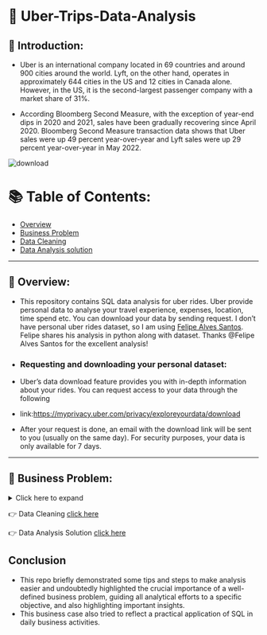 # :oncoming_taxi: Uber-Trips-Data-Analysis

## :mag_right: Introduction: 
- Uber is an international company located in 69 countries and around 900 cities around the world. Lyft, on the other hand, operates in approximately 644 cities in the US and 12 cities in Canada alone. However, in the US, it is the second-largest passenger company with a market share of 31%.

- According Bloomberg Second Measure, with the exception of year-end dips in 2020 and 2021, sales have been gradually recovering since April 2020. Bloomberg Second Measure transaction data shows that Uber sales were up 49 percent year-over-year and Lyft sales were up 29 percent year-over-year in May 2022.

![download](https://user-images.githubusercontent.com/112051343/191553904-c3759132-22fc-4e4b-9985-c9efce6914a6.png)

# :books: Table of Contents:
- [Overview](##Overview)
- [Business Problem](##Business-Problem)
- [Data Cleaning](https://github.com/Rakesh-Pawar/Uber-Trips-Data-Analysis/blob/main/Data-cleaning.md)
- [Data Analysis solution](https://github.com/Rakesh-Pawar/Uber-Trips-Data-Analysis/blob/main/Solutions.md)
___________________________________
## :mag_right: Overview:
- This repository contains SQL data analysis for uber rides. Uber provide personal data to analyse your travel experience, expenses, location, time spend etc. You can download your data by sending request. I don’t have personal uber rides dataset, so I am using [Felipe Alves Santos](https://towardsdatascience.com/exploratory-data-analysis-eda-a-pratical-approach-using-your-uber-rides-dataset-5e9f0e892149). Felipe shares his analysis in python along with dataset. Thanks @Felipe Alves Santos for the excellent analysis! 

- ### Requesting and downloading your personal dataset:

- Uber’s data download feature provides you with in-depth information about your rides. You can request access to your data through the following

- link:https://myprivacy.uber.com/privacy/exploreyourdata/download

- After your request is done, an email with the download link will be sent to you (usually on the same day).
For security purposes, your data is only available for 7 days.
_________________________________________
## :dart: Business Problem:
<details><summary>Click here to expand</summary>
<p>

1. How many trips have  done over the years?

2. What product type was usually chosen?

3. What was the avg. fare, distance, amount and time spent on rides?

4. Which weekdays had the highest average fares?

5. Which was the longest/shortest and more expensive/cheaper ride?

6. What was the average lead time before begining a trip?

</p>
</details>

:point_right: Data Cleaning [click here](https://github.com/Rakesh-Pawar/Uber-Trips-Data-Analysis/blob/main/Data-cleaning.md)

:point_right: Data Analysis Solution [click here](https://github.com/Rakesh-Pawar/Uber-Trips-Data-Analysis/blob/main/Solutions.md)

## Conclusion

- This repo briefly demonstrated some tips and steps to make analysis easier and undoubtedly highlighted the crucial importance of a well-defined business problem, guiding all analytical efforts to a specific objective, and also highlighting important insights.
- This business case also tried to reflect a practical application of SQL in daily business activities. 
